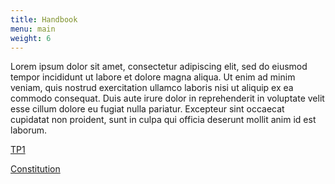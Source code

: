 ```yaml
---
title: Handbook
menu: main
weight: 6
---
```


Lorem ipsum dolor sit amet, consectetur adipiscing elit, sed do eiusmod tempor incididunt ut labore et dolore magna aliqua. Ut enim ad minim veniam, quis nostrud exercitation ullamco laboris nisi ut aliquip ex ea commodo consequat. Duis aute irure dolor in reprehenderit in voluptate velit esse cillum dolore eu fugiat nulla pariatur. Excepteur sint occaecat cupidatat non proident, sunt in culpa qui officia deserunt mollit anim id est laborum.

[TP1](https://drive.google.com/drive/folders/1mWKIvF0QyMlpdDANRQERANLM23azm-gl?usp=sharing)

[Constitution](https://drive.google.com/drive/folders/1mWKIvF0QyMlpdDANRQERANLM23azm-gl?usp=sharing)